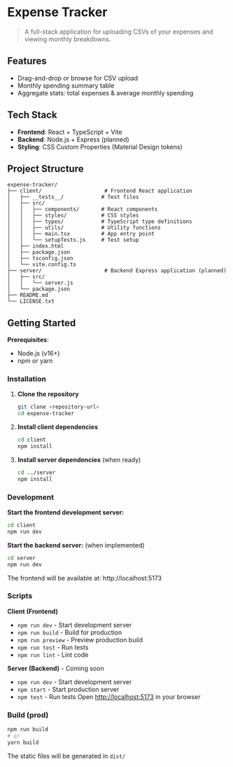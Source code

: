 # Expense Tracker

> A full-stack application for uploading CSVs of your expenses and viewing monthly breakdowns.

## Features
- Drag-and-drop or browse for CSV upload
- Monthly spending summary table
- Aggregate stats: total expenses & average monthly spending

## Tech Stack
- **Frontend**: React + TypeScript + Vite
- **Backend**: Node.js + Express (planned)
- **Styling**: CSS Custom Properties (Material Design tokens)

## Project Structure
```text
expense-tracker/
├── client/                    # Frontend React application
│   ├── __tests__/            # Test files
│   ├── src/
│   │   ├── components/       # React components
│   │   ├── styles/           # CSS styles
│   │   ├── types/            # TypeScript type definitions
│   │   ├── utils/            # Utility functions
│   │   ├── main.tsx          # App entry point
│   │   └── setupTests.js     # Test setup
│   ├── index.html
│   ├── package.json
│   ├── tsconfig.json
│   └── vite.config.ts
├── server/                    # Backend Express application (planned)
│   ├── src/
│   │   └── server.js
│   └── package.json
├── README.md
└── LICENSE.txt
```

## Getting Started

**Prerequisites**:
- Node.js (v16+)
- npm or yarn

### Installation

1. **Clone the repository**
   ```bash
   git clone <repository-url>
   cd expense-tracker
   ```

2. **Install client dependencies**
   ```bash
   cd client
   npm install
   ```

3. **Install server dependencies** (when ready)
   ```bash
   cd ../server
   npm install
   ```

### Development

**Start the frontend development server:**
```bash
cd client
npm run dev
```

**Start the backend server:** (when implemented)
```bash
cd server
npm run dev
```

The frontend will be available at: http://localhost:5173

### Scripts

**Client (Frontend)**
- `npm run dev` - Start development server
- `npm run build` - Build for production
- `npm run preview` - Preview production build
- `npm run test` - Run tests
- `npm run lint` - Lint code

**Server (Backend)** - Coming soon
- `npm run dev` - Start development server
- `npm start` - Start production server
- `npm test` - Run tests
Open <http://localhost:5173> in your browser

### Build (prod)
```bash
npm run build
# or
yarn build
```
The static files will be generated in `dist/`
